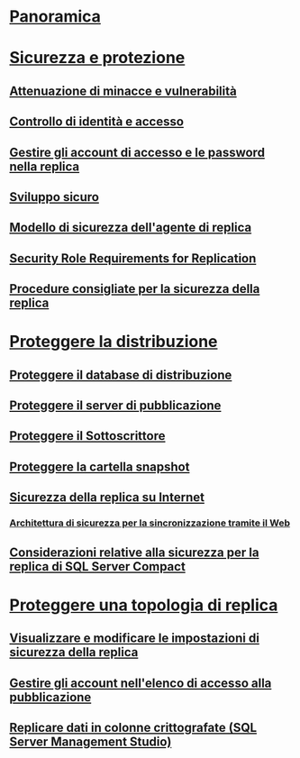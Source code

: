 # [Panoramica](security-overview-replication.md)  
# [Sicurezza e protezione](security-and-protection-replication.md)  
## [Attenuazione di minacce e vulnerabilità](threat-and-vulnerability-mitigation-replication.md)  
## [Controllo di identità e accesso](identity-and-access-control-replication.md)  
## [Gestire gli account di accesso e le password nella replica](manage-logins-and-passwords-in-replication.md)  
## [Sviluppo sicuro](secure-development-replication.md)  
## [Modello di sicurezza dell'agente di replica](replication-agent-security-model.md)  
## [Security Role Requirements for Replication](security-role-requirements-for-replication.md)  
## [Procedure consigliate per la sicurezza della replica](replication-security-best-practices.md)  
# [Proteggere la distribuzione](secure-deployment-replication.md)  
## [Proteggere il database di distribuzione](secure-the-distributor.md)  
## [Proteggere il server di pubblicazione](secure-the-publisher.md)  
## [Proteggere il Sottoscrittore](secure-the-subscriber.md)  
## [Proteggere la cartella snapshot](secure-the-snapshot-folder.md)  
## [Sicurezza della replica su Internet](securing-replication-over-the-internet.md)  
### [Architettura di sicurezza per la sincronizzazione tramite il Web](security-architecture-for-web-synchronization.md)  
## [Considerazioni relative alla sicurezza per la replica di SQL Server Compact](security-considerations-for-sql-server-compact-replication.md)  
# [Proteggere una topologia di replica](secure-a-replication-topology.md)  
## [Visualizzare e modificare le impostazioni di sicurezza della replica](view-and-modify-replication-security-settings.md)  
## [Gestire gli account nell'elenco di accesso alla pubblicazione](manage-logins-in-the-publication-access-list.md)  
## [Replicare dati in colonne crittografate (SQL Server Management Studio)](replicate-data-in-encrypted-columns-sql-server-management-studio.md)  
